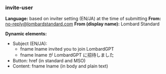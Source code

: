 ### invite-user

**Language:** based on inviter setting (EN/JA) at the time of submitting
**From:** no-reply@lombardstandard.com
**From (display name):** Lombard Standard

**Dynamic elements:**
* Subject (EN/JA): 
  * fname lname invited you to join LombardGPT
  * fname lname が LombardGPT に招待しました
* Button: href (in standard and MSO)
* Content: fname lname  (in body and plain text)
